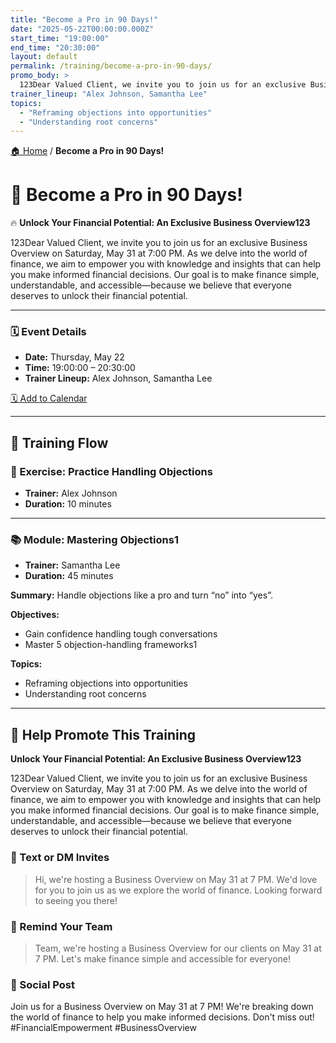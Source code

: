 ```yaml
---
title: "Become a Pro in 90 Days!"
date: "2025-05-22T00:00:00.000Z"
start_time: "19:00:00"
end_time: "20:30:00"
layout: default
permalink: /training/become-a-pro-in-90-days/
promo_body: >
  123Dear Valued Client, we invite you to join us for an exclusive Business Overview on Saturday, May 31 at 7:00 PM. As we delve into the world of finance, we aim to empower you with knowledge and insights that can help you make informed financial decisions. Our goal is to make finance simple, understandable, and accessible—because we believe that everyone deserves to unlock their financial potential.
trainer_lineup: "Alex Johnson, Samantha Lee"
topics:
  - "Reframing objections into opportunities"
  - "Understanding root concerns"
---
```


[🏠 Home](/training/) / **Become a Pro in 90 Days!**

# 📆 Become a Pro in 90 Days!  
🔥 **Unlock Your Financial Potential: An Exclusive Business Overview123**

123Dear Valued Client, we invite you to join us for an exclusive Business Overview on Saturday, May 31 at 7:00 PM. As we delve into the world of finance, we aim to empower you with knowledge and insights that can help you make informed financial decisions. Our goal is to make finance simple, understandable, and accessible—because we believe that everyone deserves to unlock their financial potential.

---

### 🗓️ Event Details

- **Date:** Thursday, May 22  
- **Time:** 19:00:00 – 20:30:00  
- **Trainer Lineup:** Alex Johnson, Samantha Lee

[🗓️ Add to Calendar](/training/ics/become-a-pro-in-90-days.ics)

---

## 🧩 Training Flow

### 🧪 Exercise: Practice Handling Objections
- **Trainer:** Alex Johnson
- **Duration:** 10 minutes

---

### 📚 Module: Mastering Objections1
- **Trainer:** Samantha Lee
- **Duration:** 45 minutes

**Summary:**
Handle objections like a pro and turn “no” into “yes”.

**Objectives:**
- Gain confidence handling tough conversations
- Master 5 objection-handling frameworks1

**Topics:**
- Reframing objections into opportunities
- Understanding root concerns

---

## 📢 Help Promote This Training

**Unlock Your Financial Potential: An Exclusive Business Overview123**

123Dear Valued Client, we invite you to join us for an exclusive Business Overview on Saturday, May 31 at 7:00 PM. As we delve into the world of finance, we aim to empower you with knowledge and insights that can help you make informed financial decisions. Our goal is to make finance simple, understandable, and accessible—because we believe that everyone deserves to unlock their financial potential.

### 💬 Text or DM Invites  
> Hi, we're hosting a Business Overview on May 31 at 7 PM. We'd love for you to join us as we explore the world of finance. Looking forward to seeing you there!

### 💬 Remind Your Team  
> Team, we're hosting a Business Overview for our clients on May 31 at 7 PM. Let's make finance simple and accessible for everyone!

### 📡 Social Post  
Join us for a Business Overview on May 31 at 7 PM! We're breaking down the world of finance to help you make informed decisions. Don't miss out! #FinancialEmpowerment #BusinessOverview